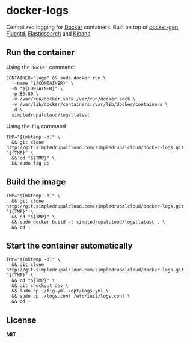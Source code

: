 # docker-logs

Centralized logging for [Docker](https://docker.com/) containers. Built on top of [docker-gen](https://github.com/jwilder/docker-gen), [Fluentd](http://www.fluentd.org/), [Elasticsearch](http://www.elasticsearch.org/) and [Kibana](http://www.elasticsearch.org/overview/kibana/).

## Run the container

Using the `docker` command:
 
    CONTAINER="logs" && sudo docker run \
      --name "${CONTAINER}" \
      -h "${CONTAINER}" \
      -p 80:80 \
      -v /var/run/docker.sock:/var/run/docker.sock \
      -v /var/lib/docker/containers:/var/lib/docker/containers \
      -d \
      simpledrupalcloud/logs:latest

Using the `fig` command

    TMP="$(mktemp -d)" \
      && git clone http://git.simpledrupalcloud.com/simpledrupalcloud/docker-logs.git "${TMP}" \
      && cd "${TMP}" \
      && sudo fig up

## Build the image

    TMP="$(mktemp -d)" \
      && git clone http://git.simpledrupalcloud.com/simpledrupalcloud/docker-logs.git "${TMP}" \
      && cd "${TMP}" \
      && sudo docker build -t simpledrupalcloud/logs:latest . \
      && cd -

## Start the container automatically

    TMP="$(mktemp -d)" \
      && git clone http://git.simpledrupalcloud.com/simpledrupalcloud/docker-logs.git "${TMP}" \
      && cd "${TMP}" \
      && git checkout dev \
      && sudo cp ./fig.yml /opt/logs.yml \
      && sudo cp ./logs.conf /etc/init/logs.conf \
      && cd -

## License

**MIT**
